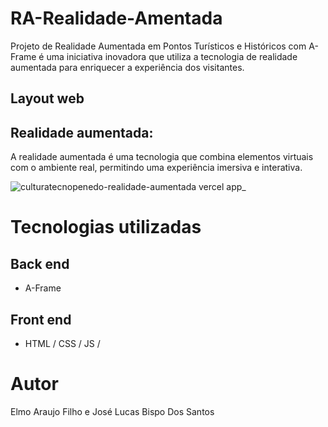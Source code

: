 # RA-Realidade-Amentada
Projeto de Realidade Aumentada em Pontos Turísticos e Históricos com A-Frame é uma iniciativa inovadora que utiliza a tecnologia de realidade aumentada para enriquecer a experiência dos visitantes.
## Layout web

## Realidade aumentada: 
A realidade aumentada é uma tecnologia que combina elementos virtuais com o ambiente real, permitindo uma experiência imersiva e interativa.  

![culturatecnopenedo-realidade-aumentada vercel app_](https://github.com/JoseeLucass/RA-Realidade-Amentada/assets/131500108/3ed94052-b628-4ee0-b1ac-9691c6044423)

# Tecnologias utilizadas
## Back end
- A-Frame
  
## Front end
- HTML / CSS / JS /

# Autor
Elmo Araujo Filho e José Lucas Bispo Dos Santos
